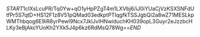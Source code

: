 $START$1cIXsLcuPR/Tq0Yw+qO1yHpPZgT4m1LXVbj6/iJ0iYUaCjVzKSXSNFdUtfPr5S7qtD+HS12F1z8V51pQMad03edkptPTIqgfkTSSJgbQi2a8wZ71MESLkpWMThbqog6E9iR8yrPewI9Ncx7JklJvIHNwiduchKH039opL3Guyr2eJzzbcHLKy3eBjAkcYUoKh2YXk5J4p6kz6RdMsQ78Wg==$END$